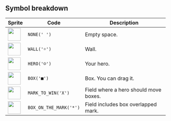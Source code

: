 <meta charset="UTF-8">

## Symbol breakdown
| Sprite | Code | Description |
| -------- | -------- | -------- |
|<img src="/codenjoy-contest/resources/sokoban/sprite/none.png" style="width:40px;" /> | `NONE(' ')` | Empty space. | 
|<img src="/codenjoy-contest/resources/sokoban/sprite/wall.png" style="width:40px;" /> | `WALL('☼')` | Wall. | 
|<img src="/codenjoy-contest/resources/sokoban/sprite/hero.png" style="width:40px;" /> | `HERO('☺')` | Your hero. | 
|<img src="/codenjoy-contest/resources/sokoban/sprite/box.png" style="width:40px;" /> | `BOX('■')` | Box. You can drag it. | 
|<img src="/codenjoy-contest/resources/sokoban/sprite/mark_to_win.png" style="width:40px;" /> | `MARK_TO_WIN('X')` | Field where a hero should move boxes. | 
|<img src="/codenjoy-contest/resources/sokoban/sprite/box_on_the_mark.png" style="width:40px;" /> | `BOX_ON_THE_MARK('*')` | Field includes box overlapped mark. | 
